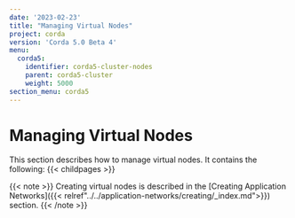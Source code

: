```yaml
---
date: '2023-02-23'
title: "Managing Virtual Nodes"
project: corda
version: 'Corda 5.0 Beta 4'
menu:
  corda5:
    identifier: corda5-cluster-nodes
    parent: corda5-cluster
    weight: 5000
section_menu: corda5
---
```

# Managing Virtual Nodes
This section describes how to manage virtual nodes. It contains the following:
{{< childpages >}}

{{< note >}}
Creating virtual nodes is described in the [Creating Application Networks]({{< relref"../../application-networks/creating/_index.md">}}) section.
{{< /note >}}